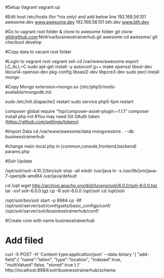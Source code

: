 #Setup Vagrant
vagrant up

#Edit host  /etc/hosts (for *nix only)  and add below line
192.168.56.101  awesome.dev www.awesome.dev
192.168.56.101  bth.dev www.bth.dev

#Go to vagrant root folder & clone to awesome folder
git clone git@github.com:Nintriva/businesstrainerhub.git awesome
cd awesome/
git checkout develop

#Copy data to vacant root folder

#Login to vagrant root
vagrant ssh
cd /var/www/awesome
export LC_ALL=C
sudo apt-get install -y autoconf g++ make openssl libssl-dev libcurl4-openssl-dev pkg-config libsasl2-dev libpcre3-dev
sudo pecl install mongo

#Copy Mongo
extension=mongo.so (/etc/php5/mods-available/mongodb.ini)

sudo /etc/init.d/apache2 restart
sudo service php5-fpm restart

composer global require "fxp/composer-asset-plugin:~1.1.1"
composer install
php init
#You may need Git OAuth token (https://github.com/settings/tokens)

#Import Data
cd /var/www/awesome/data
mongorestore  . --db businesstrainerhub

#change 
main-local.php in (common,console,frontend,backend) 
params.php 

#Solr Update

/opt/solr/solr-4.10.2/bin/solr stop -all
mkdir /usr/java
ln -s /usr/lib/jvm/java-7-openjdk-amd64 /usr/java/default

cd /opt
wget http://archive.apache.org/dist/lucene/solr/6.0.0/solr-6.0.0.tgz
tar -xvf solr-6.0.0.tgz
cp -R solr-6.0.0 /opt/solr
cd /opt/solr

/opt/solr/bin/solr start -p 8984
cp -Rf /opt/solr/server/solr/configsets/basic_configs/conf/ /opt/solr/server/solr/businesstrainerhub/conf/

#Create core with name businesstrainerhub 
# Add filed 
curl -X POST -H 'Content-type:application/json' --data-binary '{
  "add-field":{
     "name":"latlon",
     "type":"location",
     "indexed":true,
     "multiValued":false,
     "stored":true }
}' http://localhost:8984/solr/businesstrainerhub/schema
